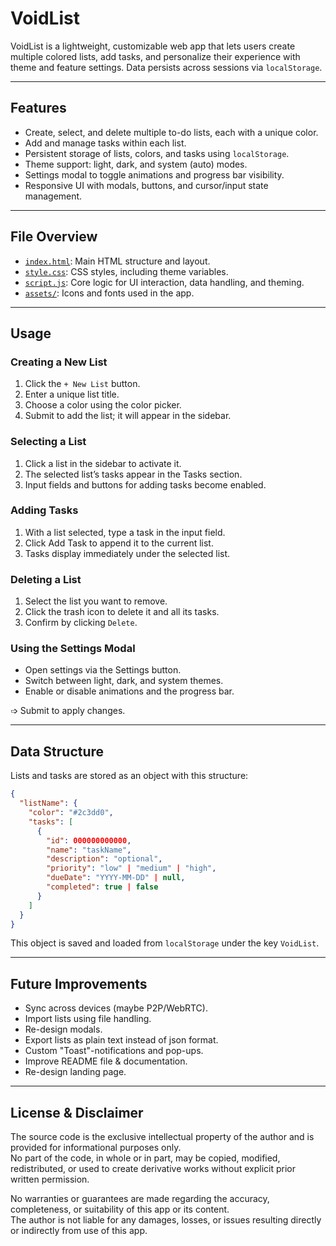 # VoidList

VoidList is a lightweight, customizable web app that lets users create multiple colored lists, add tasks, and personalize their experience with theme and feature settings. Data persists across sessions via `localStorage`.

---

## Features

- Create, select, and delete multiple to-do lists, each with a unique color.
- Add and manage tasks within each list.
- Persistent storage of lists, colors, and tasks using `localStorage`.
- Theme support: light, dark, and system (auto) modes.
- Settings modal to toggle animations and progress bar visibility.
- Responsive UI with modals, buttons, and cursor/input state management.

---

## File Overview

- [`index.html`](./index.html): Main HTML structure and layout.
- [`style.css`](./style.css): CSS styles, including theme variables.
- [`script.js`](./script.js): Core logic for UI interaction, data handling, and theming.
- [`assets/`](./assets/): Icons and fonts used in the app.

---

## Usage

### Creating a New List

1. Click the `+ New List` button.
2. Enter a unique list title.
3. Choose a color using the color picker.
4. Submit to add the list; it will appear in the sidebar.

### Selecting a List

1. Click a list in the sidebar to activate it.
2. The selected list’s tasks appear in the Tasks section.
3. Input fields and buttons for adding tasks become enabled.

### Adding Tasks

1. With a list selected, type a task in the input field.
2. Click Add Task to append it to the current list.
3. Tasks display immediately under the selected list.

### Deleting a List

1. Select the list you want to remove.
2. Click the trash icon to delete it and all its tasks.
3. Confirm by clicking `Delete`.

### Using the Settings Modal

- Open settings via the Settings button.
- Switch between light, dark, and system themes.
- Enable or disable animations and the progress bar.

➩ Submit to apply changes.

---

## Data Structure

Lists and tasks are stored as an object with this structure:

```json
{
  "listName": {
    "color": "#2c3dd0",
    "tasks": [
      {
        "id": 000000000000,
        "name": "taskName",
        "description": "optional",
        "priority": "low" | "medium" | "high",
        "dueDate": "YYYY-MM-DD" | null,
        "completed": true | false
      }
    ]
  }
}
```

This object is saved and loaded from `localStorage` under the key `VoidList`.

---

## Future Improvements

- Sync across devices (maybe P2P/WebRTC).
- Import lists using file handling.
- Re-design modals.
- Export lists as plain text instead of json format.
- Custom "Toast"-notifications and pop-ups.
- Improve README file & documentation.
- Re-design landing page.

---

## License & Disclaimer

The source code is the exclusive intellectual property of the author and is provided for informational purposes only.  
No part of the code, in whole or in part, may be copied, modified, redistributed, or used to create derivative works without explicit prior written permission.

No warranties or guarantees are made regarding the accuracy, completeness, or suitability of this app or its content.  
The author is not liable for any damages, losses, or issues resulting directly or indirectly from use of this app.
